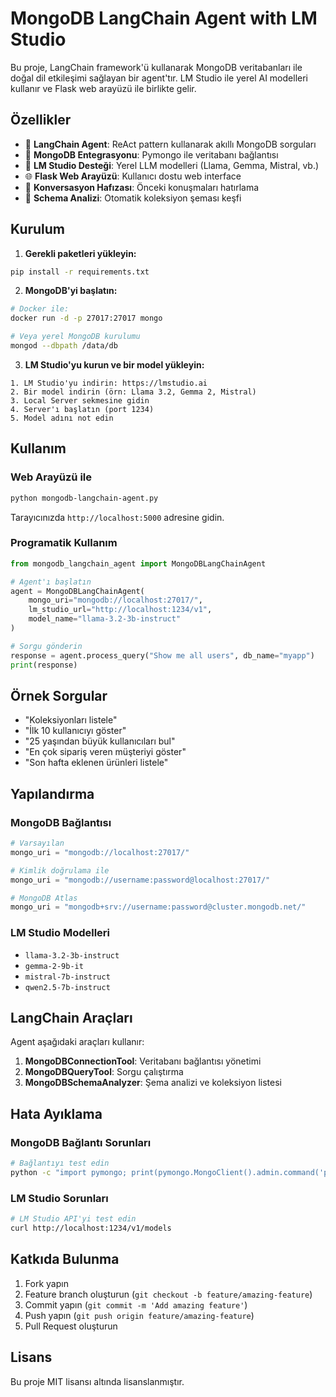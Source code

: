 # MongoDB LangChain Agent with LM Studio

Bu proje, LangChain framework'ü kullanarak MongoDB veritabanları ile doğal dil etkileşimi sağlayan bir agent'tır. LM Studio ile yerel AI modelleri kullanır ve Flask web arayüzü ile birlikte gelir.

## Özellikler

- 🤖 **LangChain Agent**: ReAct pattern kullanarak akıllı MongoDB sorguları
- 🍃 **MongoDB Entegrasyonu**: Pymongo ile veritabanı bağlantısı
- 🎯 **LM Studio Desteği**: Yerel LLM modelleri (Llama, Gemma, Mistral, vb.)
- 🌐 **Flask Web Arayüzü**: Kullanıcı dostu web interface
- 💾 **Konversasyon Hafızası**: Önceki konuşmaları hatırlama
- 🔧 **Schema Analizi**: Otomatik koleksiyon şeması keşfi

## Kurulum

1. **Gerekli paketleri yükleyin:**

```bash
pip install -r requirements.txt
```

2. **MongoDB'yi başlatın:**

```bash
# Docker ile:
docker run -d -p 27017:27017 mongo

# Veya yerel MongoDB kurulumu
mongod --dbpath /data/db
```

3. **LM Studio'yu kurun ve bir model yükleyin:**

```
1. LM Studio'yu indirin: https://lmstudio.ai
2. Bir model indirin (örn: Llama 3.2, Gemma 2, Mistral)
3. Local Server sekmesine gidin
4. Server'ı başlatın (port 1234)
5. Model adını not edin
```

## Kullanım

### Web Arayüzü ile

```bash
python mongodb-langchain-agent.py
```

Tarayıcınızda `http://localhost:5000` adresine gidin.

### Programatik Kullanım

```python
from mongodb_langchain_agent import MongoDBLangChainAgent

# Agent'ı başlatın
agent = MongoDBLangChainAgent(
    mongo_uri="mongodb://localhost:27017/",
    lm_studio_url="http://localhost:1234/v1",
    model_name="llama-3.2-3b-instruct"
)

# Sorgu gönderin
response = agent.process_query("Show me all users", db_name="myapp")
print(response)
```

## Örnek Sorgular

- "Koleksiyonları listele"
- "İlk 10 kullanıcıyı göster"
- "25 yaşından büyük kullanıcıları bul"
- "En çok sipariş veren müşteriyi göster"
- "Son hafta eklenen ürünleri listele"

## Yapılandırma

### MongoDB Bağlantısı

```python
# Varsayılan
mongo_uri = "mongodb://localhost:27017/"

# Kimlik doğrulama ile
mongo_uri = "mongodb://username:password@localhost:27017/"

# MongoDB Atlas
mongo_uri = "mongodb+srv://username:password@cluster.mongodb.net/"
```

### LM Studio Modelleri

- `llama-3.2-3b-instruct`
- `gemma-2-9b-it`
- `mistral-7b-instruct`
- `qwen2.5-7b-instruct`

## LangChain Araçları

Agent aşağıdaki araçları kullanır:

1. **MongoDBConnectionTool**: Veritabanı bağlantısı yönetimi
2. **MongoDBQueryTool**: Sorgu çalıştırma
3. **MongoDBSchemaAnalyzer**: Şema analizi ve koleksiyon listesi

## Hata Ayıklama

### MongoDB Bağlantı Sorunları

```bash
# Bağlantıyı test edin
python -c "import pymongo; print(pymongo.MongoClient().admin.command('ping'))"
```

### LM Studio Sorunları

```bash
# LM Studio API'yi test edin
curl http://localhost:1234/v1/models
```

## Katkıda Bulunma

1. Fork yapın
2. Feature branch oluşturun (`git checkout -b feature/amazing-feature`)
3. Commit yapın (`git commit -m 'Add amazing feature'`)
4. Push yapın (`git push origin feature/amazing-feature`)
5. Pull Request oluşturun

## Lisans

Bu proje MIT lisansı altında lisanslanmıştır.
